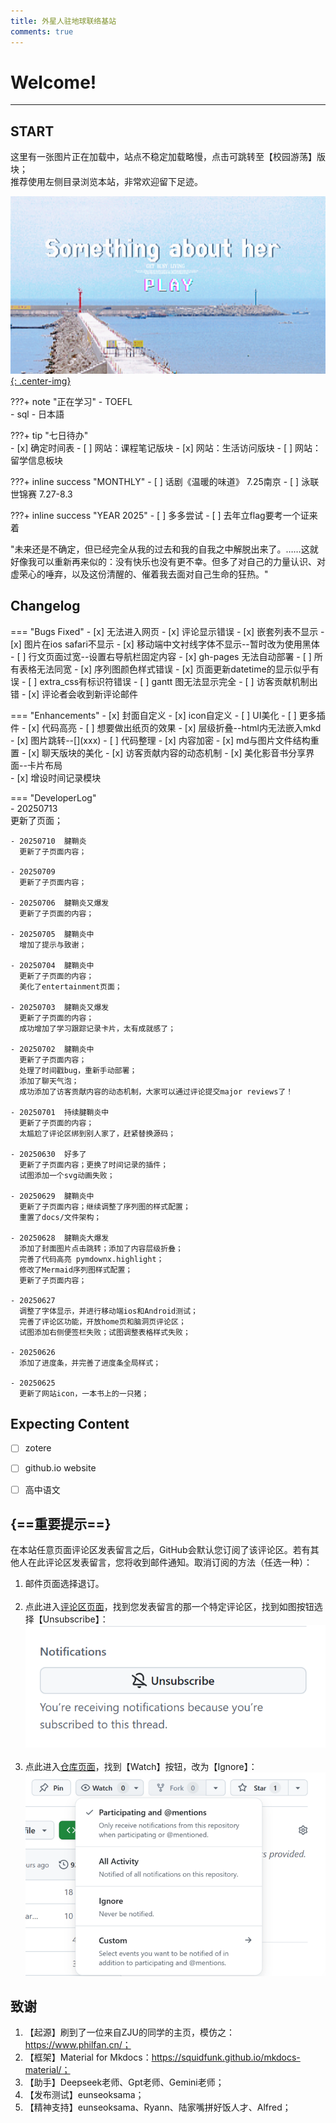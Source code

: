 ```yaml
---
title: 外星人驻地球联络基站
comments: true
---
```


# Welcome! 
---

## START
这里有一张图片正在加载中，站点不稳定加载略慢，点击可跳转至【校园游荡】版块；  
推荐使用左侧目录浏览本站，非常欢迎留下足迹。  

[![](pic/coverfig.jpg){: .center-img}](college/fore.md/)

???+ note "正在学习"
    - TOEFL   
    - sql
    - 日本語

???+ tip "七日待办"  
    - [x] 确定时间表
    - [ ] 网站：课程笔记版块
    - [x] 网站：生活访问版块
    - [ ] 网站：留学信息板块

???+ inline success "MONTHLY"
    - [ ] 话剧《温暖的味道》 7.25南京
    - [ ] 泳联世锦赛 7.27-8.3
    
???+ inline success "YEAR 2025"
    - [ ] 多多尝试
    - [ ] 去年立flag要考一个证来着


"未来还是不确定，但已经完全从我的过去和我的自我之中解脱出来了。……这就好像我可以重新再来似的：没有快乐也没有更不幸。但多了对自己的力量认识、对虚荣心的唾弃，以及这份清醒的、催着我去面对自己生命的狂热。"


## Changelog

=== "Bugs Fixed"
    - [x] 无法进入网页
    - [x] 评论显示错误
    - [x] 嵌套列表不显示
    - [x] 图片在ios safari不显示
    - [x] 移动端中文衬线字体不显示--暂时改为使用黑体
    - [ ] 行文页面过宽--设置右导航栏固定内容
    - [x] gh-pages 无法自动部署
    - [ ] 所有表格无法同宽
    - [x] 序列图颜色样式错误
    - [x] 页面更新datetime的显示似乎有误
    - [ ] extra_css有标识符错误
    - [ ] gantt 图无法显示完全
    - [ ] 访客贡献机制出错
    - [x] 评论者会收到新评论邮件

=== "Enhancements"
    - [x] 封面自定义
    - [x] icon自定义
    - [ ] UI美化
    - [ ] 更多插件
    - [x] 代码高亮
    - [ ] 想要做出纸页的效果
    - [x] 层级折叠--html内无法嵌入mkd
    - [x] 图片跳转--[![]()](xxx\)
    - [ ] 代码整理
    - [x] 内容加密
    - [x] md与图片文件结构重置
    - [x] 聊天版块的美化
    - [x] 访客贡献内容的动态机制
    - [x] 美化影音书分享界面--卡片布局  
    - [x] 增设时间记录模块

=== "DeveloperLog"  
    - 20250713   
    更新了页面；  

    - 20250710  腱鞘炎  
      更新了子页面内容；

    - 20250709  
      更新了子页面内容；   
       
    - 20250706  腱鞘炎又爆发  
      更新了子页面的内容；   
       
    - 20250705  腱鞘炎中  
      增加了提示与致谢；    

    - 20250704  腱鞘炎中  
      更新了子页面的内容；  
      美化了entertainment页面；  

    - 20250703  腱鞘炎又爆发    
      更新了子页面的内容；   
      成功增加了学习跟踪记录卡片，太有成就感了；  

    - 20250702  腱鞘炎中  
      更新了子页面内容；   
      处理了时间戳bug，重新手动部署；  
      添加了聊天气泡；  
      成功添加了访客贡献内容的动态机制，大家可以通过评论提交major reviews了！     

    - 20250701  持续腱鞘炎中  
      更新了子页面的内容；   
      太尴尬了评论区绑到别人家了，赶紧替换源码；  

    - 20250630  好多了  
      更新了子页面内容；更换了时间记录的插件；  
      试图添加一个svg动画失败；     
       
    - 20250629  腱鞘炎中      
      更新了子页面内容；继续调整了序列图的样式配置；   
      重置了docs/文件架构；
     
    - 20250628  腱鞘炎大爆发    
      添加了封面图片点击跳转；添加了内容层级折叠；  
      完善了代码高亮 pymdownx.highlight；  
      修改了Mermaid序列图样式配置；   
      更新了子页面内容；     
          
    - 20250627  
      调整了字体显示，并进行移动端ios和Android测试； 
      完善了评论区功能，开放home页和脑洞页评论区；  
      试图添加右侧便签栏失败；试图调整表格样式失败；

    - 20250626  
      添加了进度条，并完善了进度条全局样式；  

    - 20250625   
      更新了网站icon，一本书上的一只猪；


      
 

## Expecting Content
- [ ] zotere
- [ ] github.io website
- [ ] 高中语文


## {==重要提示==}
在本站任意页面评论区发表留言之后，GitHub会默认您订阅了该评论区。若有其他人在此评论区发表留言，您将收到邮件通知。取消订阅的方法（任选一种）：<br>
  1. 邮件页面选择退订。<br><br>
  2. 点此进入[评论区页面](https://github.com/whocarsCynthia/whocarsCynthia.github.io/discussions)，找到您发表留言的那一个特定评论区，找到如图按钮选择【Unsubscribe】：<br>
      ![](pic/unsubscribe.png)<br><br>
  3. 点此进入[仓库页面](https://github.com/whocarsCynthia/whocarsCynthia.github.io)，找到【Watch】按钮，改为【Ignore】：<br>
      ![](pic/ignore.png) 

## 致谢
1. 【起源】刷到了一位来自ZJU的同学的主页，模仿之：https://www.philfan.cn/；<br>
2. 【框架】Material for Mkdocs：https://squidfunk.github.io/mkdocs-material/；<br>
3. 【助手】Deepseek老师、Gpt老师、Gemini老师；<br>
4. 【发布测试】eunseoksama；<br>
5. 【精神支持】eunseoksama、Ryann、陆家嘴拼好饭人才、Alfred；<br>